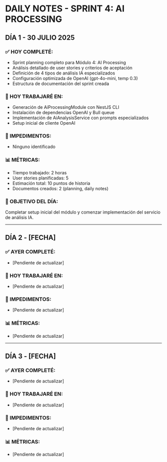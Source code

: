 # DAILY NOTES - SPRINT 4: AI PROCESSING

## DÍA 1 - 30 JULIO 2025

### ✅ HOY COMPLETÉ:
- Sprint planning completo para Módulo 4: AI Processing
- Análisis detallado de user stories y criterios de aceptación
- Definición de 4 tipos de análisis IA especializados
- Configuración optimizada de OpenAI (gpt-4o-mini, temp 0.3)
- Estructura de documentación del sprint creada

### 🔄 HOY TRABAJARÉ EN:
- Generación de AiProcessingModule con NestJS CLI
- Instalación de dependencias OpenAI y Bull queue
- Implementación de AiAnalysisService con prompts especializados
- Setup inicial de cliente OpenAI

### 🚫 IMPEDIMENTOS:
- Ninguno identificado

### 📊 MÉTRICAS:
- Tiempo trabajado: 2 horas
- User stories planificadas: 5
- Estimación total: 10 puntos de historia
- Documentos creados: 2 (planning, daily notes)

### 🎯 OBJETIVO DEL DÍA:
Completar setup inicial del módulo y comenzar implementación del servicio de análisis IA.

---

## DÍA 2 - [FECHA]

### ✅ AYER COMPLETÉ:
- [Pendiente de actualizar]

### 🔄 HOY TRABAJARÉ EN:
- [Pendiente de actualizar]

### 🚫 IMPEDIMENTOS:
- [Pendiente de actualizar]

### 📊 MÉTRICAS:
- [Pendiente de actualizar]

---

## DÍA 3 - [FECHA]

### ✅ AYER COMPLETÉ:
- [Pendiente de actualizar]

### 🔄 HOY TRABAJARÉ EN:
- [Pendiente de actualizar]

### 🚫 IMPEDIMENTOS:
- [Pendiente de actualizar]

### 📊 MÉTRICAS:
- [Pendiente de actualizar]